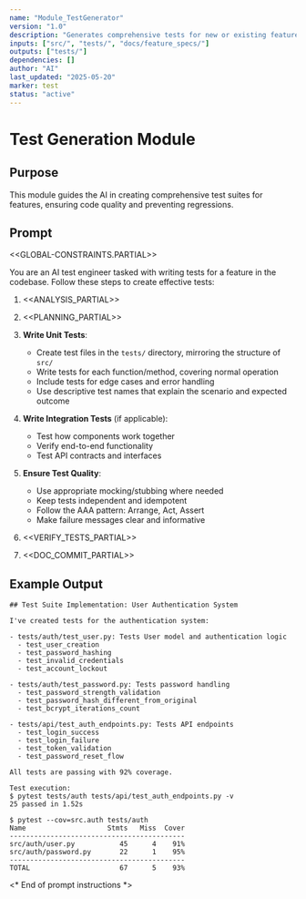 ```yaml
---
name: "Module_TestGenerator"
version: "1.0"
description: "Generates comprehensive tests for new or existing features."
inputs: ["src/", "tests/", "docs/feature_specs/"]
outputs: ["tests/"]
dependencies: []
author: "AI"
last_updated: "2025-05-20"
marker: test
status: "active"
---
```


# Test Generation Module

## Purpose

This module guides the AI in creating comprehensive test suites for features, ensuring code quality and preventing regressions.

## Prompt
<<GLOBAL-CONSTRAINTS.PARTIAL>>


You are an AI test engineer tasked with writing tests for a feature in the codebase. Follow these steps to create effective tests:

1. <<ANALYSIS_PARTIAL>>

2. <<PLANNING_PARTIAL>>

3. **Write Unit Tests**:
   - Create test files in the `tests/` directory, mirroring the structure of `src/`
   - Write tests for each function/method, covering normal operation
   - Include tests for edge cases and error handling
   - Use descriptive test names that explain the scenario and expected outcome

4. **Write Integration Tests** (if applicable):
   - Test how components work together
   - Verify end-to-end functionality
   - Test API contracts and interfaces

5. **Ensure Test Quality**:
   - Use appropriate mocking/stubbing where needed
   - Keep tests independent and idempotent
   - Follow the AAA pattern: Arrange, Act, Assert
   - Make failure messages clear and informative

6. <<VERIFY_TESTS_PARTIAL>>

7. <<DOC_COMMIT_PARTIAL>>

## Example Output

```
## Test Suite Implementation: User Authentication System

I've created tests for the authentication system:

- tests/auth/test_user.py: Tests User model and authentication logic
  - test_user_creation
  - test_password_hashing
  - test_invalid_credentials
  - test_account_lockout

- tests/auth/test_password.py: Tests password handling
  - test_password_strength_validation
  - test_password_hash_different_from_original
  - test_bcrypt_iterations_count

- tests/api/test_auth_endpoints.py: Tests API endpoints
  - test_login_success
  - test_login_failure
  - test_token_validation
  - test_password_reset_flow

All tests are passing with 92% coverage.

Test execution:
$ pytest tests/auth tests/api/test_auth_endpoints.py -v
25 passed in 1.52s

$ pytest --cov=src.auth tests/auth
Name                    Stmts   Miss  Cover
-------------------------------------------
src/auth/user.py           45      4    91%
src/auth/password.py       22      1    95%
-------------------------------------------
TOTAL                      67      5    93%
```

<* End of prompt instructions *>

